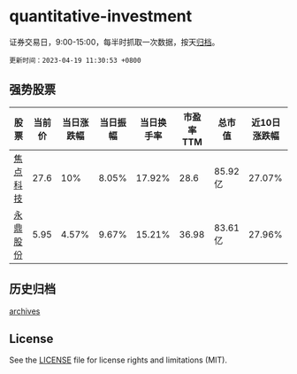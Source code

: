 # quantitative-investment

证券交易日，9:00-15:00，每半时抓取一次数据，按天[归档](archives)。

`更新时间：2023-04-19 11:30:53 +0800`

## 强势股票

|股票|当前价|当日涨跌幅|当日振幅|当日换手率|市盈率TTM|总市值|近10日涨跌幅|
|----|----|----|----|----|----|----|----|
|[焦点科技](https://xueqiu.com/S/SZ002315)|27.6|10%|8.05%|17.92%|28.6|85.92亿|27.07%|
|[永鼎股份](https://xueqiu.com/S/SH600105)|5.95|4.57%|9.67%|15.21%|36.98|83.61亿|27.96%|

## 历史归档

[archives](archives)

## License

See the [LICENSE](LICENSE) file for license rights and limitations (MIT).